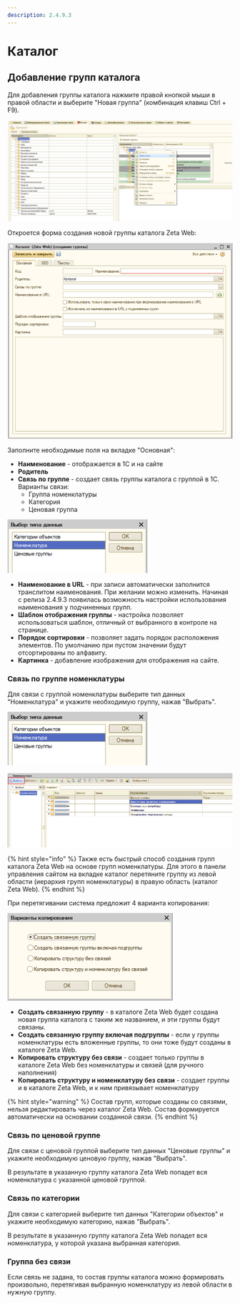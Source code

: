 ```yaml
---
description: 2.4.9.3
---
```


# Каталог

## Добавление групп каталога

Для добавления группы каталога нажмите правой кнопкой мыши в правой области и выберите "Новая группа" \(комбинация клавиш Ctrl + F9\).

![](../../.gitbook/assets/image%20%2878%29.png)

Откроется форма создания новой группы каталога Zeta Web:

![](../../.gitbook/assets/image%20%2894%29.png)

Заполните необходимые поля на вкладке "Основная":

* **Наименование** - отображается в 1С и на сайте
* **Родитель**
* **Связь по группе** - создает связь группы каталога с группой в 1С. Варианты связи:
  * Группа номенклатуры
  * Категория
  * Ценовая группа

![](../../.gitbook/assets/image%20%28360%29.png)

* **Наименование в URL** - при записи автоматически заполнится транслитом наименования. При желании можно изменить. Начиная с релиза 2.4.9.3 появилась возможность настройки использования наименования у подчиненных групп.
* **Шаблон отображения группы** - настройка позволяет использоваться шаблон, отличный от выбранного в контроле на странице.
* **Порядок сортировки** - позволяет задать порядок расположения элементов. По умолчанию при пустом значении будут отсортированы по алфавиту.
* **Картинка** - добавление изображения для отображения на сайте.

### Связь по группе номенклатуры

Для связи с группой номенклатуры выберите тип данных "Номенклатура" и укажите необходимую группу, нажав "Выбрать".

![](../../.gitbook/assets/image%20%28100%29.png)

![](../../.gitbook/assets/image%20%28575%29.png)

{% hint style="info" %}
Также есть быстрый способ создания групп каталога Zeta Web на основе групп номенклатуры. Для этого в панели управления сайтом на вкладке каталог перетяните группу из левой области \(иерархия групп номенклатуры\) в правую область \(каталог Zeta Web\).
{% endhint %}

При перетягивании система предложит 4 варианта копирования:

![](../../.gitbook/assets/image%20%28381%29.png)

* **Создать связанную группу** - в каталоге Zeta Web будет создана новая группа каталога с таким же названием, и эти группы будут связаны.
* **Создать связанную группу включая подгруппы** - если у группы номенклатуры есть вложенные группы, то они тоже будут созданы в каталоге Zeta Web.
* **Копировать структуру без связи** - создает только группы в каталоге Zeta Web без номенклатуры и связей \(для ручного наполнения\)
* **Копировать структуру и номенклатуру без связи** - создает группы и в каталоге Zeta Web, и к ним привязывает номенклатуру

{% hint style="warning" %}
Состав групп, которые созданы со связями, нельзя редактировать через каталог Zeta Web. Состав формируется автоматически на основании созданной связи.
{% endhint %}

### Связь по ценовой группе

Для связи с ценовой группой выберите тип данных "Ценовые группы" и укажите необходимую ценовую группу, нажав "Выбрать".

В результате в указанную группу каталога Zeta Web попадет вся номенклатура с указанной ценовой группой.

### Связь по категории

Для связи с категорией выберите тип данных "Категории объектов" и укажите необходимую категорию, нажав "Выбрать".

В результате в указанную группу каталога Zeta Web попадет вся номенклатура, у которой указана выбранная категория.

### Группа без связи

Если связь не задана, то состав группы каталога можно формировать произвольно, перетягивая выбранную номенклатуру из левой области в нужную группу.


